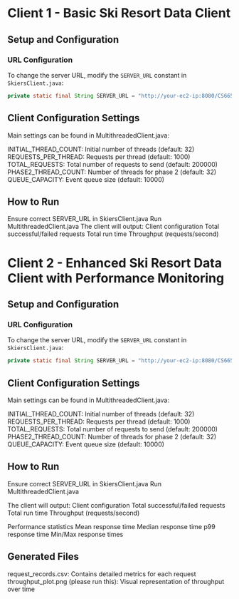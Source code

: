 # Client 1 - Basic Ski Resort Data Client  

## Setup and Configuration  

### URL Configuration  
To change the server URL, modify the `SERVER_URL` constant in `SkiersClient.java`:  

```java
private static final String SERVER_URL = "http://your-ec2-ip:8080/CS6650-Server/skiers";
```

## Client Configuration Settings

Main settings can be found in MultithreadedClient.java:

INITIAL_THREAD_COUNT: Initial number of threads (default: 32)
REQUESTS_PER_THREAD: Requests per thread (default: 1000)
TOTAL_REQUESTS: Total number of requests to send (default: 200000)
PHASE2_THREAD_COUNT: Number of threads for phase 2 (default: 32)
QUEUE_CAPACITY: Event queue size (default: 10000)

## How to Run
Ensure correct SERVER_URL in SkiersClient.java
Run MultithreadedClient.java
The client will output:
Client configuration
Total successful/failed requests
Total run time
Throughput (requests/second)

# Client 2 - Enhanced Ski Resort Data Client with Performance Monitoring
## Setup and Configuration  

### URL Configuration  
To change the server URL, modify the `SERVER_URL` constant in `SkiersClient.java`:  

```java
private static final String SERVER_URL = "http://your-ec2-ip:8080/CS6650-Server/skiers";
```

## Client Configuration Settings

Main settings can be found in MultithreadedClient.java:

INITIAL_THREAD_COUNT: Initial number of threads (default: 32)
REQUESTS_PER_THREAD: Requests per thread (default: 1000)
TOTAL_REQUESTS: Total number of requests to send (default: 200000)
PHASE2_THREAD_COUNT: Number of threads for phase 2 (default: 32)
QUEUE_CAPACITY: Event queue size (default: 10000)

## How to Run
Ensure correct SERVER_URL in SkiersClient.java
Run MultithreadedClient.java

The client will output:
Client configuration
Total successful/failed requests
Total run time
Throughput (requests/second)

Performance statistics
Mean response time
Median response time
p99 response time
Min/Max response times

## Generated Files
request_records.csv: Contains detailed metrics for each request
throughput_plot.png (please run this): Visual representation of throughput over time
